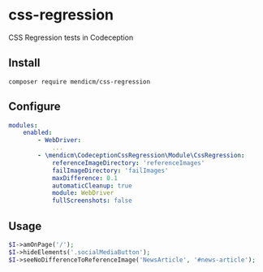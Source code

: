 css-regression
==============
CSS Regression tests in Codeception

Install
-------
```shell
composer require mendicm/css-regression
```

Configure
---------
```yaml
modules:
    enabled:
        - WebDriver:
            ...
        - \mendicm\CodeceptionCssRegression\Module\CssRegression:
            referenceImageDirectory: 'referenceImages'
            failImageDirectory: 'failImages'
            maxDifference: 0.1
            automaticCleanup: true
            module: WebDriver
            fullScreenshots: false
```


Usage
-----
```php
$I->amOnPage('/');
$I->hideElements('.socialMediaButton');
$I->seeNoDifferenceToReferenceImage('NewsArticle', '#news-article');
```

